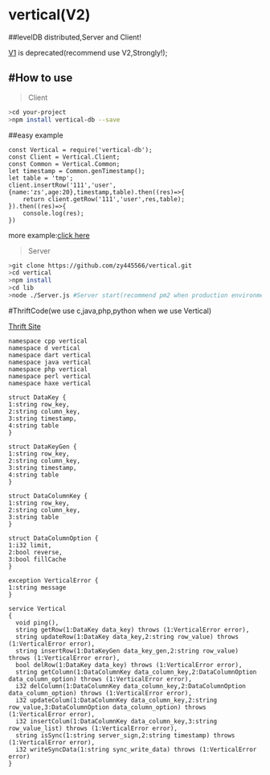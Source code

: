 # vertical(V2)
##levelDB distributed,Server and Client!

<a href="https://github.com/zy445566/vertical/tree/master/v1">V1</a> is deprecated(recommend use V2,Strongly!);

<a name="use"></a>
#How to use
----------------------
>Client
```sh
>cd your-project
>npm install vertical-db --save
```
##easy example
```node
const Vertical = require('vertical-db');
const Client = Vertical.Client;
const Common = Vertical.Common;
let timestamp = Common.genTimestamp();
let table = 'tmp';
client.insertRow('111','user',{name:'zs',age:20},timestamp,table).then((res)=>{
    return client.getRow('111','user',res,table);
}).then((res)=>{
    console.log(res);
})
```
more example:<a href="https://github.com/zy445566/vertical/tree/master/test/Client.test.js">click here</a>

>Server
```sh
>git clone https://github.com/zy445566/vertical.git
>cd vertical
>npm install
>cd lib
>node ./Server.js #Server start(recommend pm2 when production environment)
```

#ThriftCode(we use c,java,php,python when we use Vertical)

<a href="https://thrift.apache.org/">Thrift Site</a>
```thrift
namespace cpp vertical
namespace d vertical
namespace dart vertical
namespace java vertical
namespace php vertical
namespace perl vertical
namespace haxe vertical

struct DataKey {
1:string row_key,
2:string column_key,
3:string timestamp,
4:string table
}

struct DataKeyGen {
1:string row_key,
2:string column_key,
3:string timestamp,
4:string table
}

struct DataColumnKey {
1:string row_key,
2:string column_key,
3:string table
}

struct DataColumnOption {
1:i32 limit,
2:bool reverse,
3:bool fillCache
}

exception VerticalError {
1:string message
}

service Vertical
{
  void ping(),
  string getRow(1:DataKey data_key) throws (1:VerticalError error),
  string updateRow(1:DataKey data_key,2:string row_value) throws (1:VerticalError error),
  string insertRow(1:DataKeyGen data_key_gen,2:string row_value) throws (1:VerticalError error),
  bool delRow(1:DataKey data_key) throws (1:VerticalError error),
  string getColumn(1:DataColumnKey data_column_key,2:DataColumnOption data_column_option) throws (1:VerticalError error),
  i32 delColumn(1:DataColumnKey data_column_key,2:DataColumnOption data_column_option) throws (1:VerticalError error),
  i32 updateColum(1:DataColumnKey data_column_key,2:string row_value,3:DataColumnOption data_column_option) throws (1:VerticalError error),
  i32 insertColum(1:DataColumnKey data_column_key,3:string row_value_list) throws (1:VerticalError error),
  string isSync(1:string server_sign,2:string timestamp) throws (1:VerticalError error),
  i32 writeSyncData(1:string sync_write_data) throws (1:VerticalError error)
}
```
